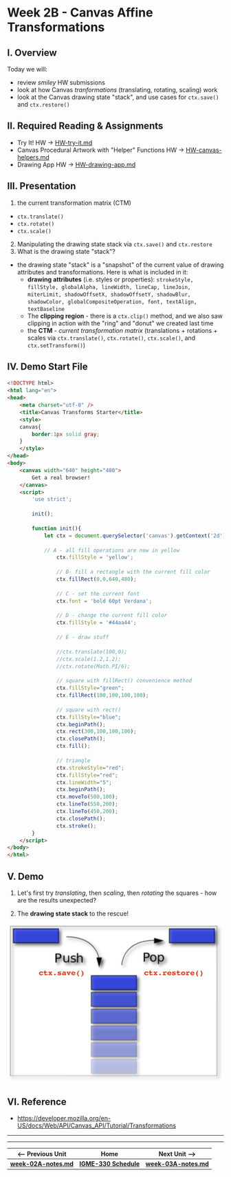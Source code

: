 # Week 2B - Canvas Affine Transformations

## I. Overview
Today we will:
- review *smiley* HW submissions
- look at how Canvas *tranformations* (translating, rotating, scaling) work
- look at the Canvas drawing state "stack", and use cases for `ctx.save()` and `ctx.restore()`

## II. Required Reading & Assignments
* Try It! HW -> [HW-try-it.md](https://github.com/tonethar/IGME-330-Master/blob/master/notes/HW-try-it.md)
* Canvas Procedural Artwork with "Helper" Functions HW -> [HW-canvas-helpers.md](https://github.com/tonethar/IGME-330-Master/blob/master/notes/HW-canvas-helpers.md)
* Drawing App HW -> [HW-drawing-app.md](https://github.com/tonethar/IGME-330-Master/blob/master/notes/HW-drawing-app.md)


## III. Presentation
1. the current transformation matrix (CTM)
  - `ctx.translate()`
  - `ctx.rotate()`
  - `ctx.scale()`
2. Manipulating the drawing state stack via `ctx.save()` and `ctx.restore`
3. What is the drawing state "stack"? 
  - the drawing state "stack" is a "snapshot" of the current value of drawing attributes and transformations. Here is what is included in it:
    - **drawing attributes** (i.e. styles or properties):  `strokeStyle, fillStyle, globalAlpha, lineWidth, lineCap, lineJoin, miterLimit, shadowOffsetX, shadowOffsetY, shadowBlur, shadowColor, globalCompositeOperation, font, textAlign, textBaseline`
    - The **clipping region** - there is a `ctx.clip()` method, and we also saw clipping in action with the "ring" and "donut" we created last time
    - the **CTM** - *current transformation matrix* (translations + rotations + scales via `ctx.translate()`, `ctx.rotate()`, `ctx.scale()`, and `ctx.setTransform()`)

## IV. Demo Start File

```html
<!DOCTYPE html>
<html lang="en">
<head>
	<meta charset="utf-8" />
	<title>Canvas Transforms Starter</title>
	<style>
	canvas{
		border:1px solid gray;
	}
	</style>
</head>
<body>
	<canvas width="640" height="480">
		Get a real browser!
	</canvas>
	<script>
		'use strict';
		
		init();
	
		function init(){
			let ctx = document.querySelector('canvas').getContext('2d');
		
			// A - all fill operations are now in yellow
				ctx.fillStyle = 'yellow'; 
			
				// B- fill a rectangle with the current fill color
				ctx.fillRect(0,0,640,480); 
			
				// C - set the current font
				ctx.font = 'bold 60pt Verdana'; 
			
				// D - change the current fill color
				ctx.fillStyle = '#44aa44'; 
			
				// E - draw stuff
			 
				//ctx.translate(100,0);
				//ctx.scale(1.2,1.2);
				//ctx.rotate(Math.PI/6);
			
				// square with fillRect() convenience method
				ctx.fillStyle="green";
				ctx.fillRect(100,100,100,100);
			
				// square with rect()
				ctx.fillStyle="blue";
				ctx.beginPath();
				ctx.rect(300,100,100,100);
				ctx.closePath();
				ctx.fill();
			
				// triangle
				ctx.strokeStyle="red";
				ctx.fillStyle="red";
				ctx.lineWidth="5";
				ctx.beginPath();
				ctx.moveTo(500,100);
				ctx.lineTo(550,200);
				ctx.lineTo(450,200);
				ctx.closePath();
				ctx.stroke();
		}
	</script>
</body>
</html>
```

## V. Demo
1. Let's first try *translating*, then *scaling*, then *rotating* the squares -  how are the results unexpected?

2. The **drawing state stack** to the rescue!

![Drawing State Stack](./_images/drawing-stack.jpg)

## VI. Reference
- https://developer.mozilla.org/en-US/docs/Web/API/Canvas_API/Tutorial/Transformations


<hr><hr>

| <-- Previous Unit | Home | Next Unit -->
| --- | --- | --- 
| [**week-02A-notes.md**](week-02A-notes.md)     |  [**IGME-330 Schedule**](../schedule.md) | [**week-03A-notes.md**](week-03A-notes.md)
